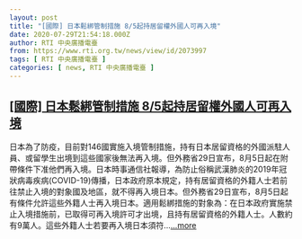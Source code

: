 ```yaml
---
layout: post
title: "[國際] 日本鬆綁管制措施 8/5起持居留權外國人可再入境"
date: 2020-07-29T21:54:18.000Z
author: RTI 中央廣播電臺
from: https://www.rti.org.tw/news/view/id/2073997
tags: [ RTI 中央廣播電臺 ]
categories: [ news, RTI 中央廣播電臺 ]
---
```

<!--1596059658000-->
[[國際] 日本鬆綁管制措施 8/5起持居留權外國人可再入境](https://www.rti.org.tw/news/view/id/2073997)
------

<div>
日本為了防疫，目前對146國實施入境管制措施，持有日本居留資格的外國派駐人員、或留學生出境到這些國家後無法再入境。但外務省29日宣布，8月5日起在附帶條件下准他們再入境。日本時事通信社報導，為防止俗稱武漢肺炎的2019年冠狀病毒疾病(COVID-19)傳播，日本政府原本規定，持有居留資格的外籍人士若前往禁止入境的對象國及地區，就不得再入境日本。但外務省29日宣布，8月5日起有條件允許這些外籍人士再入境日本。適用鬆綁措施的對象為：在日本政府實施禁止入境措施前，已取得可再入境許可才出境，且持有居留資格的外籍人士。人數約有9萬人。這些外籍人士若要再入境日本須符...<a target="_blank" href="https://www.rti.org.tw/news/view/id/2073997">...more</a>
</div>
